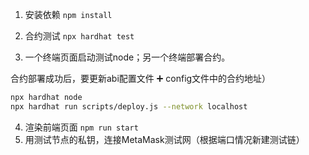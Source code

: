 

1.  安装依赖 `npm install`

2. 合约测试 `npx hardhat test  `

3. 一个终端页面启动测试node；另一个终端部署合约。

合约部署成功后，要更新abi配置文件 ➕ config文件中的合约地址）

```bash
npx hardhat node
npx hardhat run scripts/deploy.js --network localhost
```

4. 渲染前端页面 `npm run start`
5. 用测试节点的私钥，连接MetaMask测试网（根据端口情况新建测试链）